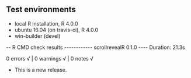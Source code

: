 ## Test environments
* local R installation, R 4.0.0
* ubuntu 16.04 (on travis-ci), R 4.0.0
* win-builder (devel)

-- R CMD check results ------------ scrollrevealR 0.1.0 ----
Duration: 21.3s

0 errors √ | 0 warnings √ | 0 notes √

* This is a new release.
